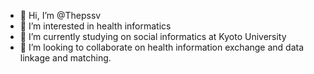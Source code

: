 - 👋 Hi, I’m @Thepssv
- 👀 I’m interested in health informatics
- 🌱 I’m currently studying on social informatics at Kyoto University
- 💞️ I’m looking to collaborate on health information exchange and data linkage and matching.

<!---
Thepssv/Thepssv is a ✨ special ✨ repository because its `README.md` (this file) appears on your GitHub profile.
You can click the Preview link to take a look at your changes.
--->
